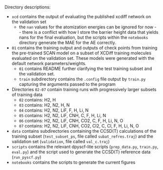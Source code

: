 Directory descriptions:

- `xcd` contains the output of evaluating the published xcdiff network on the validation set
    - the `nan` values for the atomization energies can be ignored for now -- there is a conflict with how I store the barrier height data that yields nans for the final evaluation, but the scripts within the `notebooks` directory generate the MAE for the AE correctly.
- `01` contains the training output and outputs of check points from training the pre-trained SCAN model on a subset of XCDiff training molecules evaluated on the validation set. These models were generated with the default network parameters/weights.
    - `01` contains README further clarifying the test training subset and the validation set.
    - `train` subdirectory contains the `.config` file output by `train.py` capturing the arguments passed to the program
- Directories `02-07` contain training runs with progressively larger subsets of training data
    - `02` contains: H2, H
    - `03` contains: H2, N2, H, N
    - `04` contains: H2, N2, LiF, F, H, Li, N
    - `05` contains: H2, N2, LiF, CNH, C, F, H, Li, N
    - `06` contains: H2, N2, LiF, CNH, CO2, C, F, H, Li, N, O
    - `07` contains: H2, N2, LiF, CNH, CO2, Cl2, C, Cl, F, H, Li, N, O
- `data` contains subdirectories containing the CCSD(T) calculations of the training subset (`test_subset_ps`, file called `subat_refres.traj`) and the validation set (`validation`, file called `val_c.traj`)
- `scripts` contains the relevant dpyscf-lite scripts (`prep_data.py`, `train.py`, `eval.py`) and the script used to generate the CCSD(T) reference data (`run_pyscf.py`)
- `notebooks` contains the scripts to generate the current figures
